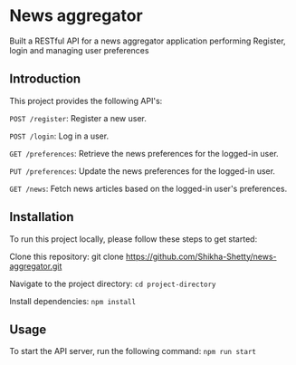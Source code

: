 # News aggregator
Built a RESTful API for a news aggregator application performing Register, login and managing user preferences

## Introduction

This project provides the following API's:

`POST /register`: Register a new user.

`POST /login`: Log in a user.

`GET /preferences`: Retrieve the news preferences for the logged-in user.

`PUT /preferences`: Update the news preferences for the logged-in user.

`GET /news`: Fetch news articles based on the logged-in user's preferences.

## Installation

To run this project locally, please follow these steps to get started:

Clone this repository: git clone https://github.com/Shikha-Shetty/news-aggregator.git

Navigate to the project directory: `cd project-directory`

Install dependencies: `npm install`

## Usage
To start the API server, run the following command: `npm run start`

